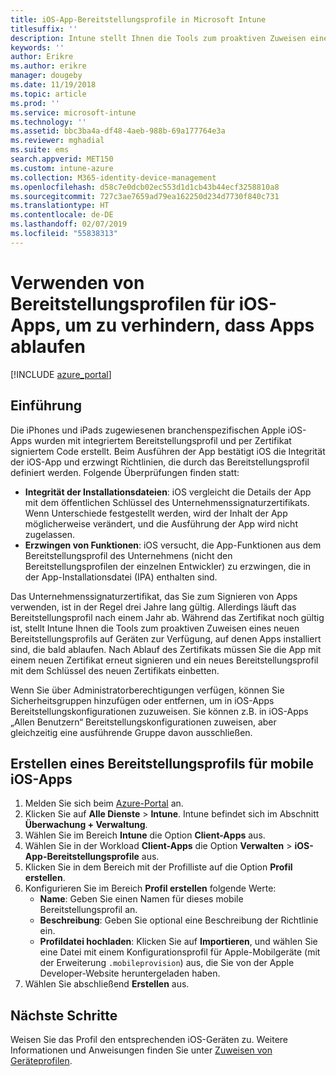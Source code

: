 ```yaml
---
title: iOS-App-Bereitstellungsprofile in Microsoft Intune
titlesuffix: ''
description: Intune stellt Ihnen die Tools zum proaktiven Zuweisen eines neuen Bereitstellungsprofils auf Geräten zur Verfügung, auf denen Apps installiert sind, die bald ablaufen.
keywords: ''
author: Erikre
ms.author: erikre
manager: dougeby
ms.date: 11/19/2018
ms.topic: article
ms.prod: ''
ms.service: microsoft-intune
ms.technology: ''
ms.assetid: bbc3ba4a-df48-4aeb-988b-69a177764e3a
ms.reviewer: mghadial
ms.suite: ems
search.appverid: MET150
ms.custom: intune-azure
ms.collection: M365-identity-device-management
ms.openlocfilehash: d58c7e0dcb02ec553d1d1cb43b44ecf3258810a8
ms.sourcegitcommit: 727c3ae7659ad79ea162250d234d7730f840c731
ms.translationtype: HT
ms.contentlocale: de-DE
ms.lasthandoff: 02/07/2019
ms.locfileid: "55838313"
---
```

# <a name="use-ios-app-provisioning-profiles-to-prevent-your-apps-from-expiring"></a>Verwenden von Bereitstellungsprofilen für iOS-Apps, um zu verhindern, dass Apps ablaufen

[!INCLUDE [azure_portal](./includes/azure_portal.md)]

## <a name="introduction"></a>Einführung

Die iPhones und iPads zugewiesenen branchenspezifischen Apple iOS-Apps wurden mit integriertem Bereitstellungsprofil und per Zertifikat signiertem Code erstellt. Beim Ausführen der App bestätigt iOS die Integrität der iOS-App und erzwingt Richtlinien, die durch das Bereitstellungsprofil definiert werden. Folgende Überprüfungen finden statt:

- **Integrität der Installationsdateien**: iOS vergleicht die Details der App mit dem öffentlichen Schlüssel des Unternehmenssignaturzertifikats. Wenn Unterschiede festgestellt werden, wird der Inhalt der App möglicherweise verändert, und die Ausführung der App wird nicht zugelassen.
- **Erzwingen von Funktionen**: iOS versucht, die App-Funktionen aus dem Bereitstellungsprofil des Unternehmens (nicht den Bereitstellungsprofilen der einzelnen Entwickler) zu erzwingen, die in der App-Installationsdatei (IPA) enthalten sind.


Das Unternehmenssignaturzertifikat, das Sie zum Signieren von Apps verwenden, ist in der Regel drei Jahre lang gültig. Allerdings läuft das Bereitstellungsprofil nach einem Jahr ab. Während das Zertifikat noch gültig ist, stellt Intune Ihnen die Tools zum proaktiven Zuweisen eines neuen Bereitstellungsprofils auf Geräten zur Verfügung, auf denen Apps installiert sind, die bald ablaufen.
Nach Ablauf des Zertifikats müssen Sie die App mit einem neuen Zertifikat erneut signieren und ein neues Bereitstellungsprofil mit dem Schlüssel des neuen Zertifikats einbetten.

Wenn Sie über Administratorberechtigungen verfügen, können Sie Sicherheitsgruppen hinzufügen oder entfernen, um in iOS-Apps Bereitstellungskonfigurationen zuzuweisen. Sie können z.B. in iOS-Apps „Allen Benutzern“ Bereitstellungskonfigurationen zuweisen, aber gleichzeitig eine ausführende Gruppe davon ausschließen.

## <a name="how-to-create-an-ios-mobile-app-provisioning-profile"></a>Erstellen eines Bereitstellungsprofils für mobile iOS-Apps

1. Melden Sie sich beim [Azure-Portal](https://portal.azure.com) an.
2. Klicken Sie auf **Alle Dienste** > **Intune**. Intune befindet sich im Abschnitt **Überwachung + Verwaltung**.
3. Wählen Sie im Bereich **Intune** die Option **Client-Apps** aus.
1.  Wählen Sie in der Workload **Client-Apps** die Option **Verwalten** > **iOS-App-Bereitstellungsprofile** aus.
2.  Klicken Sie in dem Bereich mit der Profilliste auf die Option **Profil erstellen**.
3. Konfigurieren Sie im Bereich **Profil erstellen** folgende Werte:
    - **Name**: Geben Sie einen Namen für dieses mobile Bereitstellungsprofil an.
    - **Beschreibung**: Geben Sie optional eine Beschreibung der Richtlinie ein.
    - **Profildatei hochladen**: Klicken Sie auf **Importieren**, und wählen Sie eine Datei mit einem Konfigurationsprofil für Apple-Mobilgeräte (mit der Erweiterung `.mobileprovision`) aus, die Sie von der Apple Developer-Website heruntergeladen haben.
4. Wählen Sie abschließend **Erstellen** aus.

## <a name="next-steps"></a>Nächste Schritte

Weisen Sie das Profil den entsprechenden iOS-Geräten zu. Weitere Informationen und Anweisungen finden Sie unter [Zuweisen von Geräteprofilen](device-profile-assign.md).
